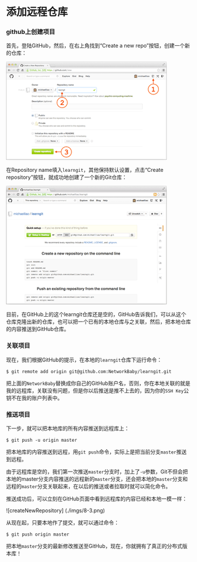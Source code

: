 # 添加远程仓库

### github上创建项目

首先，登陆GitHub，然后，在右上角找到“Create a new repo”按钮，创建一个新的仓库：

![createNewRepository](./imgs/8-1.png)

在Repository name填入`learngit`，其他保持默认设置，点击“Create repository”按钮，就成功地创建了一个新的Git仓库：

![createNewRepository](./imgs/8-2.png)

目前，在GitHub上的这个learngit仓库还是空的，GitHub告诉我们，可以从这个仓库克隆出新的仓库，也可以把一个已有的本地仓库与之关联，然后，把本地仓库的内容推送到GitHub仓库。

### 关联项目

现在，我们根据GitHub的提示，在本地的`learngit`仓库下运行命令：

	$ git remote add origin git@github.com:NetworkBaby/learngit.git

把上面的`NetworkBaby`替换成你自己的GitHub账户名，否则，你在本地关联的就是我的远程库，关联没有问题，但是你以后推送是推不上去的，因为你的`SSH Key`公钥不在我的账户列表中。

### 推送项目

下一步，就可以把本地库的所有内容推送到远程库上：

	$ git push -u origin master

把本地库的内容推送到远程，用`git push`命令，实际上是把当前分支`master`推送到远程。

由于远程库是空的，我们第一次推送`master`分支时，加上了`-u`参数，Git不但会把本地的master分支内容推送的远程新的`master`分支，还会把本地的`master`分支和远程的`master`分支关联起来，在以后的推送或者拉取时就可以简化命令。

推送成功后，可以立刻在GitHub页面中看到远程库的内容已经和本地一模一样：

![createNewRepository] (./imgs/8-3.png)

从现在起，只要本地作了提交，就可以通过命令：

	$ git push origin master

把本地`master`分支的最新修改推送至GitHub，现在，你就拥有了真正的分布式版本库！